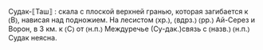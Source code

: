 ---
---

Судак-⟦Таш⟧
: скала с плоской верхней гранью, которая загибается к ⦅В⦆, нависая над подножием. На лесистом ⦅хр.⦆, ⦅вдрз.⦆ ⦅рр.⦆ Ай-Серез и Ворон, в 3 км. к ⦅С⦆ от ⦅н.п.⦆ Междуречье (Су-дак.)связь с ⦅назв.⦆ ⦅н.п.⦆ Судак неясна.
